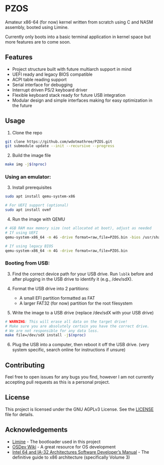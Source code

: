 # PZOS
Amateur x86-64 (for now) kernel written from scratch using C and NASM assembly, booted using Limine.

Currently only boots into a basic terminal application in kernel space but more features are to come soon.

## Features
- Project structure built with future multiarch support in mind
- UEFI ready and legacy BIOS compatible
- ACPI table reading support
- Serial interface for debugging
- Interrupt driven PS/2 keyboard driver
- Flexible keyboard stack ready for future USB integration
- Modular design and simple interfaces making for easy optimization in the future

## Usage

1. Clone the repo
```bash
git clone https://github.com/wdotmathree/PZOS.git
git submodule update --init --recursive --progress
```

2. Build the image file

```bash
make img -j$(nproc)
```

### Using an emulator:

3. Install prerequisites
```bash
sudo apt install qemu-system-x86

# For UEFI support (optional)
sudo apt install ovmf
```

4. Run the image with QEMU
```bash
# 4GB RAM max memory size (not allocated at boot), adjust as needed
# If using UEFI
qemu-system-x86_64 -m 4G -drive format=raw,file=PZOS.bin -bios /usr/share/OVMF/OVMF_CODE.fd

# If using legacy BIOS
qemu-system-x86_64 -m 4G -drive format=raw,file=PZOS.bin
```

### Booting from USB:

3. Find the correct device path for your USB drive. Run `lsblk` before and after plugging in the USB drive to identify it (e.g., /dev/sdX).

4. Format the USB drive into 2 partitions:
   - A small EFI partition formatted as FAT
   - A larger FAT32 (for now) partition for the root filesystem

5. Write the image to a USB drive (replace /dev/sdX with your USB drive)
```bash
# WARNING: This will erase all data on the target drive!
# Make sure you are absolutely certain you have the correct drive.
# We are not responsible for any data loss.
make file=/dev/sdX install -j$(nproc)
```

6. Plug the USB into a computer, then reboot it off the USB drive. (very system specific, search online for instructions if unsure)

## Contributing

Feel free to open issues for any bugs you find, however I am not currently accepting pull requests as this is a personal project.

## License

This project is licensed under the GNU AGPLv3 License. See the [LICENSE](LICENSE) file for details.

## Acknowledgements

- [Limine](https://github.com/limine-bootloader/limine) - The bootloader used in this project
- [OSDev Wiki](https://wiki.osdev.org/Main_Page) - A great resource for OS development
- [Intel 64 and IA-32 Architectures Software Developer’s Manual](https://www.intel.com/content/www/us/en/developer/articles/technical/intel-sdm.html) - The definitive guide to x86 architecture (specifically Volume 3)
